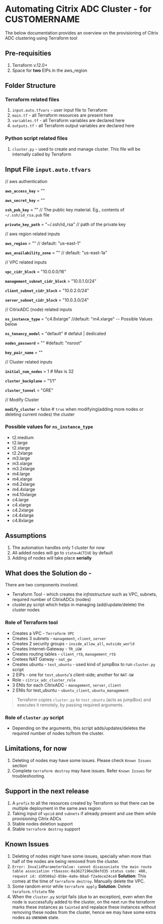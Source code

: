 # Automating Citrix ADC Cluster - for CUSTOMERNAME

The below documentation provides an overview on the provisioning of Citrix ADC clustering using Terraform tool

## Pre-requisities
1. Terraform v.12.0+
2. Space for **two** EIPs in the aws_region


## Folder Structure
### Terraform related files
1. `input.auto.tfvars` - user input file to Terraform
2. `main.tf` - all Terraform resources are present here
3. `variables.tf` - all Terraform variables are declared here
4. `outputs.tf` - all Terraform output variables are declared here

### Python script related files
1. `cluster.py` - used to create and manage cluster. This file will be internally called by Terraform


## Input File `input.auto.tfvars`
// aws authentication

**`aws_access_key`**  =  ""

**`aws_secret_key`**  =  ""

**`ssh_pub_key`**  =  "" // The public key material. Eg., contents of `~/.ssh/id_rsa.pub` file

**`private_key_path`** = "~/.ssh/id_rsa"  // path of the private key

// aws region related inputs

**`aws_region`**  =  "" // default: "us-east-1"

**`aws_availability_zone`**  =  "" // default: "us-east-1a"

// VPC related inputs

**`vpc_cidr_block`**  =  "10.0.0.0/16"

**`management_subnet_cidr_block`**  =  "10.0.1.0/24"

**`client_subnet_cidr_block`**  =  "10.0.2.0/24"

**`server_subnet_cidr_block`**  =  "10.0.3.0/24"

// CitrixADC (node) related inputs

**`ns_instance_type`**  =  "c4.8xlarge" //default: "m4.xlarge" -- Possible Values below

**`ns_tenancy_model`**  =  "default"  # defalut | dedicated

**`nodes_password`**  =  "" #default: "nsroot"

**`key_pair_name`**  =  ""

// Cluster related inputs

**`initial_num_nodes`** =  1  # Max is 32

**`cluster_backplane`**  =  "1/1"

**`cluster_tunnel`**  =  "GRE"

// Modify Cluster

**`modify_cluster`** = false # `true` when modifying(adding more nodes or deleting current nodes) the cluster

### Possible values for `ns_instance_type`
- t2.medium
- t2.large
- t2.xlarge
- t2.2xlarge
- m3.large
- m3.xlarge
- m3.2xlarge
- m4.large
- m4.xlarge
- m4.2xlarge
- m4.4xlarge
- m4.10xlarge
- c4.large
- c4.xlarge
- c4.2xlarge
- c4.4xlarge
- c4.8xlarge

## Assumptions
1. The automation handles only 1 cluster for now
2. All added nodes will go to `state=ACTIVE` by default
3. Adding of nodes will take place **serially**

## What does the Solution do -
There are two components involved.
- Terraform Tool - which creates the *infrastructure* such as VPC, subnets, required number of CitrixADCs (nodes)
- cluster.py script which helps in managing (add/update/delete) the cluster nodes

### Role of Terraform tool
- Creates a VPC - `Terraform VPC`
- Creates 3 subnets - `management`, `client`, `server`
- Creates 2 security groups - `inside_allow_all`, `outside_world`
- Creates Internet-Gateway - `TR_iGW`
- Creates routing tables - `client_rtb`, `management_rtb`
- Cretees NAT Gatway - `nat_gw`
- Creates ubuntu - `test_ubuntu` - used kind of jumpBox to run `cluster.py` script
- 2 EIPs - one for `test_ubuntu`'s client-side; another for `NAT-GW`
- Role - `citrix_adc_cluster_role`
- 3 ENIs for each CitrixADC - `management`, `server`, `client`
- 2 ENIs for test_ubuntu - `ubuntu_client`, `ubuntu_management`
> Terraform copies `cluster.py` to `test_ubuntu` (acts as jumpBox) and executes it remotely, by passing required arguments.

### Role of `cluster.py` script
- Depending on the arguments, this script adds/updates/deletes the required number of nodes to/from the cluster.

## Limitations, for now
1. Deleting of nodes may have some issues. Please check `Known Issues` section
2. Complete `terraform destroy` may have issues. Refer `Known Issues` for troubleshooting.

## Support in the next release
1. A `prefix` to all the resources created by Terraform so that there can be multiple deployment in the same aws region
2. Taking input of `vpcid` and `subnets` if already present and use them while provisioning Citrix ADCs
3. Stable nodes deletion support
4. Stable `terraform destroy` support

## Known Issues
1. Deleting of nodes might have some issues, specially when more than half of the nodes are being removed from the cluster.
2. `Error: InvalidParameterValue: cannot disassociate the main route table association rtbassoc-0a3627196e28efd35
        status code: 400, request id: d30508a2-858e-4a0a-88ad-f2adece24ca9`
**Solution**: This comes at the time of `terraform destroy`. Manually delete the VPC.
3. Some random error while `terraform apply`
**Solution**:  Delete `teraform.tfstate` file
4. When the `cluster.py` script fails (due to an exception), even when the node is successfully added to the cluster, on the next run the terraform marks these instances as `tainted` and repalace these instances without removing these nodes from the cluster, hence we may have some extra nodes as `UNKNOWN` state.
